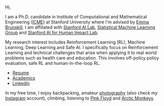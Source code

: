 Hi,

I am a Ph.D. candidate in Institute of Computational and Mathematical Engineering ([ICME](https://icme.stanford.edu)) at Stanford University where I'm advised by [Emma Brunskill](https://cs.stanford.edu/people/ebrun/). I am affiliated with [Stanford AI Lab](https://ai.stanford.edu), [Statistical Machine Learning Group](http://statsml.stanford.edu/index.html) and [Stanford AI for Human Impact Lab](https://twitter.com/aiforhi?lang=en).

My research interest includes Reinforcement Learning (RL), Machine Learning, Deep Learning and Safe AI. 
I specifically focus on Reinforcement Learning and technical challenges that arise when applying it
to real world problems such as health care and education. This involves off-policy policy evaluation, safe RL 
and human-in-the-loop RL.

- [Resume](/assets/pdf/resume.pdf)
- [Academics](/academics.md)
- [Linkedin](https://www.linkedin.com/in/rkeramati/)

In my free time, I enjoy backpacking, amateur [photography](/random.md) (also check my [Instagram](https://www.instagram.com/r.keramati/) account), climbing, listening to [Pink Floyd](https://www.youtube.com/watch?v=7jMlFXouPk8) and [Arctic Monkeys](https://www.youtube.com/watch?v=71Es-8FfATo).
